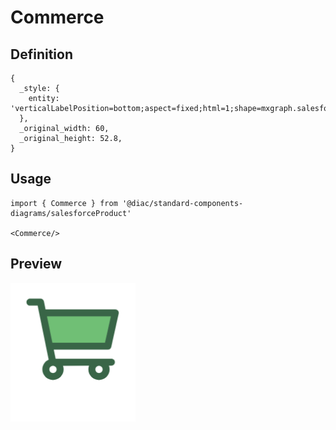 # Commerce

## Definition

```
{
  _style: { 
    entity: 'verticalLabelPosition=bottom;aspect=fixed;html=1;shape=mxgraph.salesforce.commerce;',
  },
  _original_width: 60,
  _original_height: 52.8,
}
```

## Usage

```
import { Commerce } from '@diac/standard-components-diagrams/salesforceProduct'

<Commerce/>
```

## Preview

<img src="./commerce.png" width="200"/>
